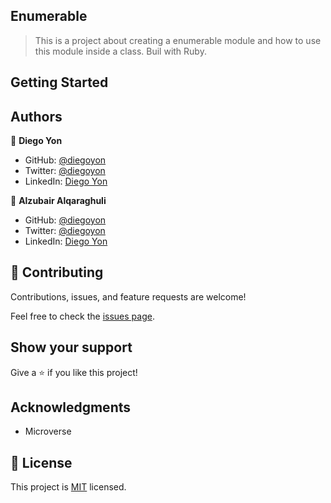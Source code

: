 ## Enumerable

> This is a project about creating a enumerable module and how to use this module inside a class. Buil with Ruby.

## Getting Started

## Authors

👤 **Diego Yon**

- GitHub: [@diegoyon](https://github.com/diegoyon)
- Twitter: [@diegoyon](https://twitter.com/diegoyon)
- LinkedIn: [Diego Yon](https://www.linkedin.com/in/diego-yon/)

👤 **Alzubair Alqaraghuli**

- GitHub: [@diegoyon](https://github.com/Alzubair98)
- Twitter: [@diegoyon](https://twitter.com/FitZubair)
- LinkedIn: [Diego Yon](https://www.linkedin.com/in/alzubair-alqaraghuli-272918233/)

## 🤝 Contributing

Contributions, issues, and feature requests are welcome!

Feel free to check the [issues page](../../issues/).

## Show your support

Give a ⭐️ if you like this project!

## Acknowledgments

- Microverse

## 📝 License

This project is [MIT](./LICENSE) licensed.
